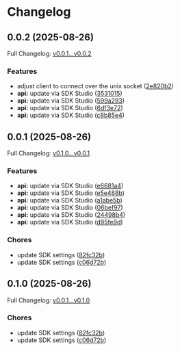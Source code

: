 # Changelog

## 0.0.2 (2025-08-26)

Full Changelog: [v0.0.1...v0.0.2](https://github.com/miruml/python-agent-sdk/compare/v0.0.1...v0.0.2)

### Features

* adjust client to connect over the unix socket ([2e820b2](https://github.com/miruml/python-agent-sdk/commit/2e820b215ae5aff5546eb746e55e96c0e70cae6e))
* **api:** update via SDK Studio ([3531015](https://github.com/miruml/python-agent-sdk/commit/353101533aff094a902eabf9f543341f86e5b2b8))
* **api:** update via SDK Studio ([599a293](https://github.com/miruml/python-agent-sdk/commit/599a293911f28f1e8d39f4e46f1c838b637a1535))
* **api:** update via SDK Studio ([6df3e72](https://github.com/miruml/python-agent-sdk/commit/6df3e720d9b152339b2ba1b36a52dcf24a04ba7e))
* **api:** update via SDK Studio ([c8b85e4](https://github.com/miruml/python-agent-sdk/commit/c8b85e465b83ff4d971533cec98d9e80224a9b38))

## 0.0.1 (2025-08-26)

Full Changelog: [v0.1.0...v0.0.1](https://github.com/miruml/python-agent-sdk/compare/v0.1.0...v0.0.1)

### Features

* **api:** update via SDK Studio ([e6681a4](https://github.com/miruml/python-agent-sdk/commit/e6681a4aee46d96aad90d8271bdd4977ab93cb89))
* **api:** update via SDK Studio ([e5e488b](https://github.com/miruml/python-agent-sdk/commit/e5e488b38fa1b68b2c48869ac4a85a798e733b58))
* **api:** update via SDK Studio ([a1abe5b](https://github.com/miruml/python-agent-sdk/commit/a1abe5b8de243b7c107543c07a0d1033aa6a05c3))
* **api:** update via SDK Studio ([06bef97](https://github.com/miruml/python-agent-sdk/commit/06bef9755fd2db20aaf0e71073c9f0e27fa6a45d))
* **api:** update via SDK Studio ([24498b4](https://github.com/miruml/python-agent-sdk/commit/24498b480190f443c84a637ccdd32119966b8fd5))
* **api:** update via SDK Studio ([d95fe9d](https://github.com/miruml/python-agent-sdk/commit/d95fe9d1240958316b08e3a2f98fb06b0eb5af0e))


### Chores

* update SDK settings ([82fc32b](https://github.com/miruml/python-agent-sdk/commit/82fc32bf575c48ba7e67a030e33c24bb7d07c40d))
* update SDK settings ([c06d72b](https://github.com/miruml/python-agent-sdk/commit/c06d72bf4db17caf5dd6b7015db5880b565b6f1e))

## 0.1.0 (2025-08-26)

Full Changelog: [v0.0.1...v0.1.0](https://github.com/miruml/python-agent-sdk/compare/v0.0.1...v0.1.0)

### Chores

* update SDK settings ([82fc32b](https://github.com/miruml/python-agent-sdk/commit/82fc32bf575c48ba7e67a030e33c24bb7d07c40d))
* update SDK settings ([c06d72b](https://github.com/miruml/python-agent-sdk/commit/c06d72bf4db17caf5dd6b7015db5880b565b6f1e))
